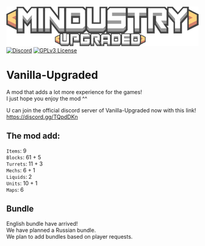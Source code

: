 ![Logo](sprites-override/ui/logo.png) <br>
[![Discord](https://img.shields.io/discord/730535373306069114)](https://discord.gg/TQpdDKn)
[![GPLv3 License](https://img.shields.io/badge/License-GPL%20v3-yellow.svg)](LICENSE.txt)
# Vanilla-Upgraded
A mod that adds a lot more experience for the games!
<br>I just hope you enjoy the mod ^^

U can join the official discord server of Vanilla-Upgraded now with this link!
<br>https://discord.gg/TQpdDKn

## The mod add: 
`Items`: 9
<br>`Blocks`: 61 + 5
<br>`Turrets`: 11 + 3
<br>`Mechs`: 6 + 1
<br>`Liquids`: 2
<br>`Units`: 10 + 1
<br>`Maps`: 6

## Bundle 
English bundle have arrived! 
<br>We have planned a Russian bundle.
<br>We plan to add bundles based on player requests. 
